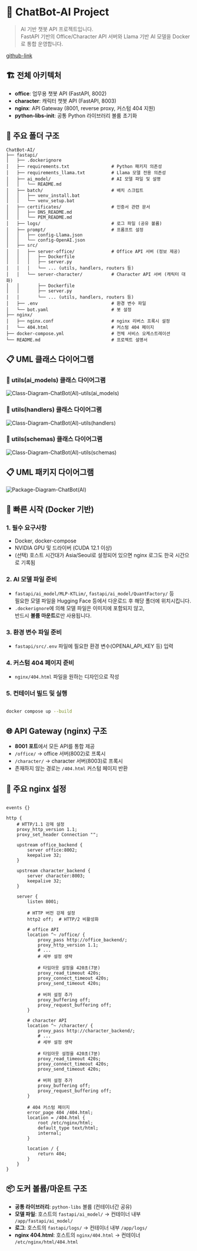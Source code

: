 
# 🤖 ChatBot-AI Project

> AI 기반 챗봇 API 프로젝트입니다.  
> FastAPI 기반의 Office/Character API 서버와 Llama 기반 AI 모델을 Docker로 통합 운영합니다.

[github-link](https://github.com/TreeNut-KR/ChatBot-AI)

## 🏗️ 전체 아키텍처

- **office**: 업무용 챗봇 API (FastAPI, 8002)
- **character**: 캐릭터 챗봇 API (FastAPI, 8003)
- **nginx**: API Gateway (8001, reverse proxy, 커스텀 404 지원)
- **python-libs-init**: 공통 Python 라이브러리 볼륨 초기화


## 📂 주요 폴더 구조

```
ChatBot-AI/
├── fastapi/
│   ├── .dockerignore
│   ├── requirements.txt                # Python 패키지 의존성
│   ├── requirements_llama.txt          # Llama 모델 전용 의존성
│   ├── ai_model/                       # AI 모델 파일 및 설명
│   │   └── README.md
│   ├── batch/                          # 배치 스크립트
│   │   ├── venv_install.bat
│   │   └── venv_setup.bat
│   ├── certificates/                   # 인증서 관련 문서
│   │   ├── DNS_README.md
│   │   └── PEM_README.md
│   ├── logs/                           # 로그 파일 (공유 볼륨)
│   ├── prompt/                         # 프롬프트 설정
│   │   ├── config-Llama.json
│   │   └── config-OpenAI.json
│   ├── src/
│   │   ├── server-office/              # Office API 서버 (정보 제공)
│   │   │   ├── Dockerfile
│   │   │   ├── server.py
│   │   │   └── ... (utils, handlers, routers 등)
│   │   └── server-character/           # Character API 서버 (캐릭터 대화)
│   │       ├── Dockerfile
│   │       ├── server.py
│   │       └── ... (utils, handlers, routers 등)
│   ├── .env                            # 환경 변수 파일
│   └── bot.yaml                        # 봇 설정
├── nginx/
│   ├── nginx.conf                      # nginx 리버스 프록시 설정
│   └── 404.html                        # 커스텀 404 페이지
├── docker-compose.yml                  # 전체 서비스 오케스트레이션
└── README.md                           # 프로젝트 설명서
```


## 📋 UML 클래스 다이어그램 
### 📑 utils(ai_models) 클래스 다이어그램 
![Class-Diagram-ChatBot(AI)-utils(ai_models)](/images/Class-Diagram-ChatBot(AI)-utils(ai_models).webp)

### 📑 utils(handlers) 클래스 다이어그램 
![Class-Diagram-ChatBot(AI)-utils(handlers)](/images/Class-Diagram-ChatBot(AI)-utils(handlers).webp)

### 📑 utils(schemas) 클래스 다이어그램
![Class-Diagram-ChatBot(AI)-utils(schemas)](/images/Class-Diagram-ChatBot(AI)-utils(schemas).webp)

## 📋 UML 패키지 다이어그램 
![Package-Diagram-ChatBot(AI)](/images/Package-Diagram-ChatBot(AI).webp)


## 🚀 빠른 시작 (Docker 기반)

### 1. **필수 요구사항**
- Docker, docker-compose
- NVIDIA GPU 및 드라이버 (CUDA 12.1 이상)
- (선택) 호스트 시간대가 Asia/Seoul로 설정되어 있으면 nginx 로그도 한국 시간으로 기록됨

### 2. **AI 모델 파일 준비**
- `fastapi/ai_model/MLP-KTLim/`, `fastapi/ai_model/QuantFactory/` 등  
  필요한 모델 파일을 Hugging Face 등에서 다운로드 후 해당 폴더에 위치시킵니다.
- `.dockerignore`에 의해 모델 파일은 이미지에 포함되지 않고,  
  반드시 **볼륨 마운트**로만 사용됩니다.

### 3. **환경 변수 파일 준비**
- `fastapi/src/.env` 파일에 필요한 환경 변수(OPENAI_API_KEY 등) 입력

### 4. **커스텀 404 페이지 준비**
- `nginx/404.html` 파일을 원하는 디자인으로 작성

### 5. **컨테이너 빌드 및 실행**
```bash

docker compose up --build
```


## 🌐 API Gateway (nginx) 구조

- **8001 포트**에서 모든 API를 통합 제공
- `/office/` → office 서버(8002)로 프록시
- `/character/` → character 서버(8003)로 프록시
- 존재하지 않는 경로는 `/404.html` 커스텀 페이지 반환


## 📝 주요 nginx 설정

```nginx

events {}

http {
    # HTTP/1.1 강제 설정
    proxy_http_version 1.1;
    proxy_set_header Connection "";
    
    upstream office_backend {
        server office:8002;
        keepalive 32;
    }
    
    upstream character_backend {
        server character:8003;
        keepalive 32;
    }

    server {
        listen 8001;
        
        # HTTP 버전 강제 설정
        http2 off;  # HTTP/2 비활성화

        # office API
        location ^~ /office/ {
            proxy_pass http://office_backend/;
            proxy_http_version 1.1;
            # ... 
            # 세부 설정 생략
            
            # 타임아웃 설정을 420초(7분)
            proxy_read_timeout 420s;
            proxy_connect_timeout 420s;
            proxy_send_timeout 420s;

            # 버퍼 설정 추가
            proxy_buffering off;
            proxy_request_buffering off;
        }

        # character API
        location ^~ /character/ {
            proxy_pass http://character_backend/;
            # ... 
            # 세부 설정 생략
            
            # 타임아웃 설정을 420초(7분)
            proxy_read_timeout 420s;
            proxy_connect_timeout 420s;
            proxy_send_timeout 420s;
            
            # 버퍼 설정 추가
            proxy_buffering off;
            proxy_request_buffering off;
        }

        # 404 커스텀 페이지
        error_page 404 /404.html;
        location = /404.html {
            root /etc/nginx/html;
            default_type text/html;
            internal;
        }

        location / {
            return 404;
        }
    }
}
```


## 📦 도커 볼륨/마운트 구조

- **공통 라이브러리**: `python-libs` 볼륨 (컨테이너간 공유)
- **모델 파일**: 호스트의 `fastapi/ai_model/` → 컨테이너 내부 `/app/fastapi/ai_model/`
- **로그**: 호스트의 `fastapi/logs/` → 컨테이너 내부 `/app/logs/`
- **nginx 404.html**: 호스트의 `nginx/404.html` → 컨테이너 `/etc/nginx/html/404.html`
<br><br>